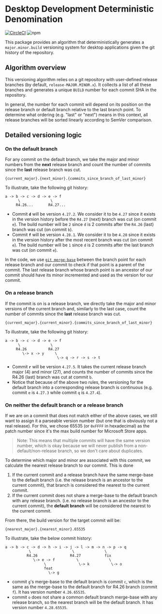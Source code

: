 # Desktop Development Deterministic Denomination

[![CircleCI](https://circleci.com/gh/tinyspeck/deterministic-versions.svg?style=shield)](https://circleci.com/gh/tinyspeck/deterministic-versions)
![npm](https://img.shields.io/npm/v/deterministic-versions)

This package provides an algorithm that deterministically generates a `major.minor.build`
versioning system for desktop applications given the git history of the repository.

## Algorithm overview

This versioning algorithm relies on a git repository with user-defined release branches
(by default, `release-MAJOR.MINOR.x`). It collects a list of all these branches and generates
a unique `BUILD` number for each commit SHA in the repository.

In general, the number for each commit will depend on its position on the release branch or default
branch relative to the last branch point. To determine what ordering (e.g. "last" or "next") means
in this context, all release branches will be sorted linearly according to SemVer comparison.

## Detailed versioning logic

### On the default branch

For any commit on the default branch, we take the major and minor numbers from the **next** release
branch and count the number of commits since the **last** release branch was cut.

```
{current_major}.{next_minor}.{commits_since_branch_of_last_minor}
```

To illustrate, take the following git history:

```plaintext
a -> b -> c -> d -> e -> f
      \              \
     R4.26...       R4.27...
```

- Commit **`d`** will be version `4.27.2`. We consider it to be `4.27` since it exists in the
  version history before the `R4.27` (next) branch was cut (on commit `e`). The build number will
  be `2` since `d` is 2 commits after the `R4.26` (last) branch was cut (on commit `b`).
- Commit **`f`** will be version `4.28.1`. We consider it to be `4.28` since it exists in the
  version history after the most recent branch was cut (on commit `e`). The build number will
  be `1` since `d` is 2 commits after the last branch was cut (on commit `e`).

In the code, we use [`git merge-base`](https://git-scm.com/docs/git-merge-base)
between the branch point for each release branch and our commit to check if that point is a parent
of the commit. The last release branch whose branch point is an ancestor of our commit should have
its minor incremented and used as the version for our commit.

### On a release branch

If the commit is on is a release branch, we directly take the major and minor versions of the
current branch and, similarly to the last case, count the number of commits since the **last** release
branch was cut.

```
{current_major}.{current_minor}.{commits_since_branch_of_last_minor}
```

To illustrate, take the following git history:

```plaintext
a -> b -> c -> d -> e -> f
      \              \
     R4.26          R4.27
        \-> x -> y     \
                        \-> q -> r -> s -> t
```

- Commit **`r`** will be version `4.27.5`. It takes the current release branch major (4) and minor (27),
  and counts the number of commits since the R4.26 (last) branch was cut at commit `b`.
- Notice that because of the above two rules, the versioning for the default branch into a corresponding
  release branch is continuous (e.g. commit `e` is `4.27.3` while commit `q` is `4.27.4`).

### On neither the default branch or a release branch

If we are on a commit that does not match either of the above cases, we still want to assign it a
parseable version number (but one that is obviously not a real release). For this, we chose 65535
(or `0xFFFF` in hexadecimal) as the patch number since it's the max build number for Microsoft
Store apps.

> Note: This means that multiple commits will have the same version number, which is okay because
> we will never publish from a non-default/non-release branch, so we don't care about duplicates.

To determine which major and minor are associated with this commit, we calculate the nearest
release branch to our commit. This is done

1. If the current commit and a release branch have the same merge-base to the default branch
   (i.e. the release branch is an ancestor to the current commit), that branch is considered the
   nearest to the current commit.
1. If the current commit does not share a merge-base to the default branch with any release branch.
   (i.e. no release branch is an ancestor to the current commit), the **default branch** will be
   considered the nearest to the current commit.

From there, the build version for the target commit will be:

```
{nearest_major}.{nearest_minor}.65535
```

To illustrate, take the below commit history:

```plaintext
a -> b -> c -> d -> h -> i -> j -> l -> m -> n -> p -> q
           \                   \              \
          R4.26               R4.27           fix
             \-> e -> f          \              \
                  \               \-> k          \-> o
                  feat
                    \-> g
```

- commit `g`'s merge-base to the default branch is commit `c`, which is the same as the merge-base to
  the default branch for R4.26 branch (commit `f`). It has version number `4.26.65535`.
- commit `o` does not share a common default branch merge-base with any release branch, so the nearest
  branch will be the default branch. It has version number `4.28.65535`.
